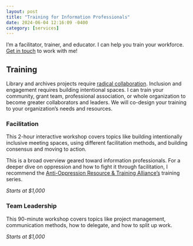 ```yaml
---
layout: post
title: "Training for Information Professionals"
date: 2024-06-04 12:16:09 -0400
category: [services]
---
```

I’m a facilitator, trainer, and educator. I can help you train your workforce. [Get in touch](https://cryptpad.fr/form/#/2/form/view/5Fe4bFFpzqkE9Z8mO6Vl+Wx9G3aE9oNjgCpz5upf0r8/) to work with me!

Training
--------
Library and archives projects require [radical collaboration](https://publications.arl.org/rli296/). Inclusion and engagement requires building intentional spaces. I can train your community, grant team, professional association, or whole organization to become greater collaborators and leaders. We will co-design your training to your organization’s needs and resources.

### Facilitation
This 2-hour interactive workshop covers topics like building intentionally inclusive meeting spaces, using different facilitation methods, and building consensus and moving to action.

This is a broad overview geared toward information professionals. For a deeper dive on oppression and how to fight it through facilitation, I recommend the [Anti-Oppression Resource & Training Alliance’s](https://aorta.coop/) training series.

_Starts at $1,000_

### Team Leadership

This 90-minute workshop covers topics like project management, communication methods, how to delegate, and how to split up work.

_Starts at $1,000_
